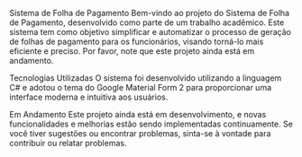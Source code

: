 Sistema de Folha de Pagamento
Bem-vindo ao projeto do Sistema de Folha de Pagamento, desenvolvido como parte de um trabalho acadêmico. Este sistema tem como objetivo simplificar e automatizar o processo de geração de folhas de pagamento para os funcionários, visando torná-lo mais eficiente e preciso. Por favor, note que este projeto ainda está em andamento.

Tecnologias Utilizadas
O sistema foi desenvolvido utilizando a linguagem C# e adotou o tema do Google Material Form 2 para proporcionar uma interface moderna e intuitiva aos usuários.

Em Andamento
Este projeto ainda está em desenvolvimento, e novas funcionalidades e melhorias estão sendo implementadas continuamente. Se você tiver sugestões ou encontrar problemas, sinta-se à vontade para contribuir ou relatar problemas.

